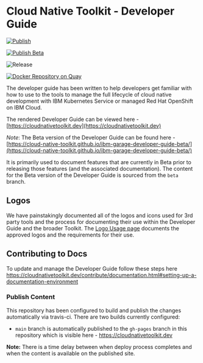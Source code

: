 # Cloud Native Toolkit - Developer Guide

[![Publish](https://github.com/cloud-native-toolkit/ibm-garage-developer-guide/actions/workflows/publish.yaml/badge.svg)](https://github.com/cloud-native-toolkit/ibm-garage-developer-guide/actions/workflows/publish.yaml)

[![Publish Beta](https://github.com/cloud-native-toolkit/ibm-garage-developer-guide/actions/workflows/publish-beta.yaml/badge.svg)](https://github.com/cloud-native-toolkit/ibm-garage-developer-guide/actions/workflows/publish-beta.yaml)

![Release](https://img.shields.io/github/v/release/cloud-native-toolkit/ibm-garage-developer-guide)

[![Docker Repository on Quay](https://quay.io/repository/ibmgaragecloud/toolkit-guide/status "Docker Repository on Quay")](https://quay.io/repository/ibmgaragecloud/toolkit-guide)

The developer guide has been written to help developers get familiar with how to use to the tools to manage the full
lifecycle of cloud native development with IBM Kubernetes Service or managed Red Hat OpenShift on IBM Cloud.

The rendered Developer Guide can be viewed here - [https://cloudnativetoolkit.dev](https://cloudnativetoolkit.dev)

*Note*: The Beta version of the Developer Guide can be found here - [https://cloud-native-toolkit.github.io/ibm-garage-developer-guide-beta/](https://cloud-native-toolkit.github.io/ibm-garage-developer-guide-beta/)

It is primarily used to document features that are currently in Beta prior to releasing those features (and the associated documentation). The content for the Beta version of the Developer Guide is sourced from the `beta` branch.

## Logos

We have painstakingly documented all of the logos and icons used for 3rd party tools and the process for
documenting their use within the Developer Guide and the broader Toolkit. The [Logo Usage page](./docs/logos) documents
the approved logos and the requirements for their use.

## Contributing to Docs

To update and manage the Developer Guide follow these steps here https://cloudnativetoolkit.dev/contribute/documentation.html#setting-up-a-documentation-environment

### Publish Content

This repository has been configured to build and publish the changes automatically via travis-ci. There are two builds currently configured:

- `main` branch is automatically published to the `gh-pages` branch in this repository which is visible here - https://cloudnativetoolkit.dev

**Note:** There is a time delay between when deploy process completes and when the
content is available on the published site.

